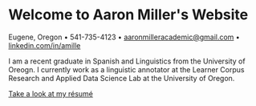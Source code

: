 # Welcome to Aaron Miller's Website

Eugene, Oregon • 541-735-4123 • aaronmilleracademic@gmail.com • [linkedin.com/in/amille](https://www.linkedin.com/in/amille/)

I am a recent graduate in Spanish and Linguistics from the University of Oreogn. I currently work as a linguistic annotator at the Learner Corpus Research and Applied Data Science Lab at the University of Oregon.

[Take a look at my résumé](https://github.com/Amille929/Amille929.github.io/files/10572139/A_Miller.resume.docx)
